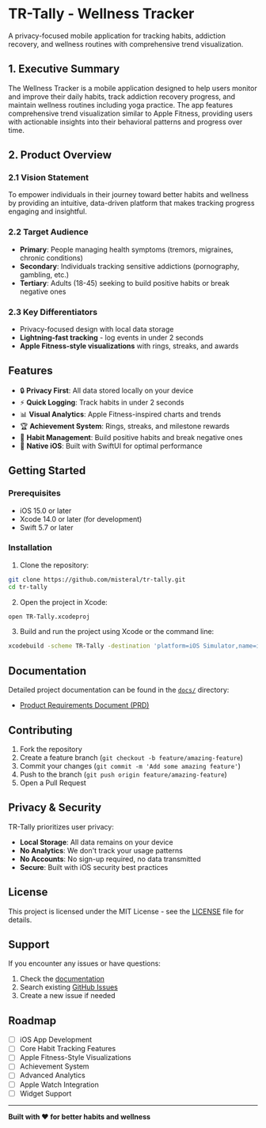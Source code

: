 # TR-Tally - Wellness Tracker

A privacy-focused mobile application for tracking habits, addiction recovery, and wellness routines with comprehensive trend visualization.

## 1. Executive Summary

The Wellness Tracker is a mobile application designed to help users monitor and improve their daily habits, track addiction recovery progress, and maintain wellness routines including yoga practice. The app features comprehensive trend visualization similar to Apple Fitness, providing users with actionable insights into their behavioral patterns and progress over time.

## 2. Product Overview

### 2.1 Vision Statement

To empower individuals in their journey toward better habits and wellness by providing an intuitive, data-driven platform that makes tracking progress engaging and insightful.

### 2.2 Target Audience

* **Primary**: People managing health symptoms (tremors, migraines, chronic conditions)
* **Secondary**: Individuals tracking sensitive addictions (pornography, gambling, etc.)
* **Tertiary**: Adults (18-45) seeking to build positive habits or break negative ones

### 2.3 Key Differentiators

* Privacy-focused design with local data storage
* **Lightning-fast tracking** - log events in under 2 seconds
* **Apple Fitness-style visualizations** with rings, streaks, and awards

## Features

- 🔒 **Privacy First**: All data stored locally on your device
- ⚡ **Quick Logging**: Track habits in under 2 seconds
- 📊 **Visual Analytics**: Apple Fitness-inspired charts and trends
- 🏆 **Achievement System**: Rings, streaks, and milestone rewards
- 🎯 **Habit Management**: Build positive habits and break negative ones
- 📱 **Native iOS**: Built with SwiftUI for optimal performance

## Getting Started

### Prerequisites

- iOS 15.0 or later
- Xcode 14.0 or later (for development)
- Swift 5.7 or later

### Installation

1. Clone the repository:
```bash
git clone https://github.com/misteral/tr-tally.git
cd tr-tally
```

2. Open the project in Xcode:
```bash
open TR-Tally.xcodeproj
```

3. Build and run the project using Xcode or the command line:
```bash
xcodebuild -scheme TR-Tally -destination 'platform=iOS Simulator,name=iPhone 14' build
```

## Documentation

Detailed project documentation can be found in the [`docs/`](./docs/) directory:

- [Product Requirements Document (PRD)](./docs/habit-tracker-prd.md)

## Contributing

1. Fork the repository
2. Create a feature branch (`git checkout -b feature/amazing-feature`)
3. Commit your changes (`git commit -m 'Add some amazing feature'`)
4. Push to the branch (`git push origin feature/amazing-feature`)
5. Open a Pull Request

## Privacy & Security

TR-Tally prioritizes user privacy:

- **Local Storage**: All data remains on your device
- **No Analytics**: We don't track your usage patterns
- **No Accounts**: No sign-up required, no data transmitted
- **Secure**: Built with iOS security best practices

## License

This project is licensed under the MIT License - see the [LICENSE](LICENSE) file for details.

## Support

If you encounter any issues or have questions:

1. Check the [documentation](./docs/)
2. Search existing [GitHub Issues](https://github.com/misteral/tr-tally/issues)
3. Create a new issue if needed

## Roadmap

- [ ] iOS App Development
- [ ] Core Habit Tracking Features
- [ ] Apple Fitness-Style Visualizations
- [ ] Achievement System
- [ ] Advanced Analytics
- [ ] Apple Watch Integration
- [ ] Widget Support

---

**Built with ❤️ for better habits and wellness**
